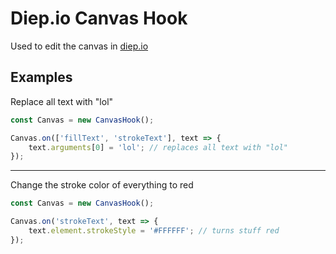 # Diep.io Canvas Hook
Used to edit the canvas in [diep.io](https;//diep.io)
## Examples
Replace all text with "lol"
```js
const Canvas = new CanvasHook();

Canvas.on(['fillText', 'strokeText'], text => {
    text.arguments[0] = 'lol'; // replaces all text with "lol"
});
```
---
Change the stroke color of everything to red
```js
const Canvas = new CanvasHook();

Canvas.on('strokeText', text => {
    text.element.strokeStyle = '#FFFFFF'; // turns stuff red
});
```
